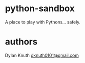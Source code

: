 # python-sandbox
A place to play with Pythons... safely.

# authors
Dylan Knuth <dknuth0101@gmail.com>